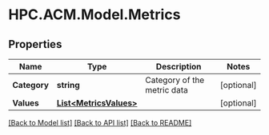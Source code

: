 # HPC.ACM.Model.Metrics
## Properties

Name | Type | Description | Notes
------------ | ------------- | ------------- | -------------
**Category** | **string** | Category of the metric data | [optional] 
**Values** | [**List&lt;MetricsValues&gt;**](MetricsValues.md) |  | [optional] 

[[Back to Model list]](../README.md#documentation-for-models) [[Back to API list]](../README.md#documentation-for-api-endpoints) [[Back to README]](../README.md)

